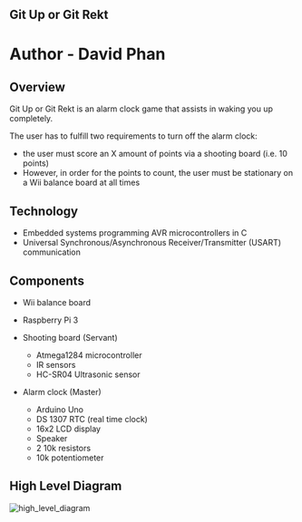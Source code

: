 ## Git Up or Git Rekt

# Author - David Phan

## Overview
Git Up or Git Rekt is an alarm clock game that assists in waking you up completely.

The user has to fulfill two requirements to turn off the alarm clock:
* the user must score an X amount of points via a shooting board (i.e. 10 points) 
* However, in order for the points to count, the user must be stationary on a Wii balance board at all times

## Technology
* Embedded systems programming AVR microcontrollers in C
* Universal Synchronous/Asynchronous Receiver/Transmitter (USART) communication

## Components
* Wii balance board
* Raspberry Pi 3

* Shooting board (Servant)
  * Atmega1284 microcontroller
  * IR sensors
  * HC-SR04 Ultrasonic sensor

* Alarm clock (Master)
  * Arduino Uno
  * DS 1307 RTC (real time clock)
  * 16x2 LCD display
  * Speaker
  * 2 10k resistors
  * 10k potentiometer
  
## High Level Diagram
![high_level_diagram](https://cloud.githubusercontent.com/assets/15112219/20460127/ce76a72a-ae8e-11e6-8f14-e1fbf3f7f55b.png)

